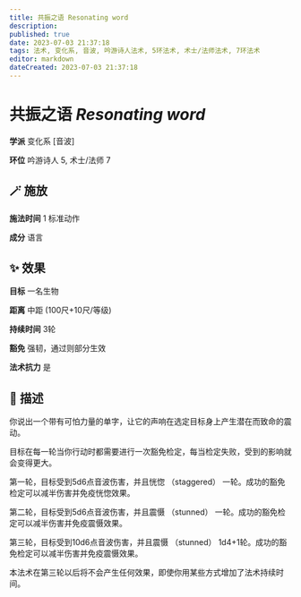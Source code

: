 ```yaml
---
title: 共振之语 Resonating word
description: 
published: true
date: 2023-07-03 21:37:18
tags: 法术, 变化系, 音波, 吟游诗人法术, 5环法术, 术士/法师法术, 7环法术
editor: markdown
dateCreated: 2023-07-03 21:37:18
---
```


# **共振之语** *Resonating word*

**学派** 变化系 \[音波\] 

**环位** 吟游诗人 5, 术士/法师 7

## 🪄 施放

**施法时间** 1 标准动作

**成分** 语言

## ✨ 效果 

**目标** 一名生物 

**距离** 中距 (100尺+10尺/等级)  

**持续时间** 3轮 

**豁免** 强韧，通过则部分生效

**法术抗力** 是

## 📖 描述

你说出一个带有可怕力量的单字，让它的声响在选定目标身上产生潜在而致命的震动。

目标在每一轮当你行动时都需要进行一次豁免检定，每当检定失败，受到的影响就会变得更大。

第一轮，目标受到5d6点音波伤害，并且恍惚 （staggered） 一轮。成功的豁免检定可以减半伤害并免疫恍惚效果。

第二轮，目标受到5d6点音波伤害，并且震慑 （stunned） 一轮。成功的豁免检定可以减半伤害并免疫震慑效果。

第三轮，目标受到10d6点音波伤害，并且震慑 （stunned） 1d4+1轮。成功的豁免检定可以减半伤害并免疫震慑效果。

本法术在第三轮以后将不会产生任何效果，即使你用某些方式增加了法术持续时间。
    